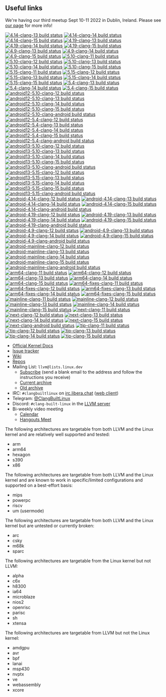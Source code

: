 ## Useful links

We're having our third meetup Sept 10-11 2022 in Dublin, Ireland. Please
see [our page](https://clangbuiltlinux.github.io/cbl-meetup/) for more info!

[![4.14-clang-13 build status](https://github.com/clangbuiltlinux/continuous-integration2/actions/workflows/4.14-clang-13.yml/badge.svg)](https://github.com/clangbuiltlinux/continuous-integration2/actions/workflows/4.14-clang-13.yml)
[![4.14-clang-14 build status](https://github.com/clangbuiltlinux/continuous-integration2/actions/workflows/4.14-clang-14.yml/badge.svg)](https://github.com/clangbuiltlinux/continuous-integration2/actions/workflows/4.14-clang-14.yml)
[![4.14-clang-15 build status](https://github.com/clangbuiltlinux/continuous-integration2/actions/workflows/4.14-clang-15.yml/badge.svg)](https://github.com/clangbuiltlinux/continuous-integration2/actions/workflows/4.14-clang-15.yml)
[![4.19-clang-13 build status](https://github.com/clangbuiltlinux/continuous-integration2/actions/workflows/4.19-clang-13.yml/badge.svg)](https://github.com/clangbuiltlinux/continuous-integration2/actions/workflows/4.19-clang-13.yml)
[![4.19-clang-14 build status](https://github.com/clangbuiltlinux/continuous-integration2/actions/workflows/4.19-clang-14.yml/badge.svg)](https://github.com/clangbuiltlinux/continuous-integration2/actions/workflows/4.19-clang-14.yml)
[![4.19-clang-15 build status](https://github.com/clangbuiltlinux/continuous-integration2/actions/workflows/4.19-clang-15.yml/badge.svg)](https://github.com/clangbuiltlinux/continuous-integration2/actions/workflows/4.19-clang-15.yml)
[![4.9-clang-13 build status](https://github.com/clangbuiltlinux/continuous-integration2/actions/workflows/4.9-clang-13.yml/badge.svg)](https://github.com/clangbuiltlinux/continuous-integration2/actions/workflows/4.9-clang-13.yml)
[![4.9-clang-14 build status](https://github.com/clangbuiltlinux/continuous-integration2/actions/workflows/4.9-clang-14.yml/badge.svg)](https://github.com/clangbuiltlinux/continuous-integration2/actions/workflows/4.9-clang-14.yml)
[![4.9-clang-15 build status](https://github.com/clangbuiltlinux/continuous-integration2/actions/workflows/4.9-clang-15.yml/badge.svg)](https://github.com/clangbuiltlinux/continuous-integration2/actions/workflows/4.9-clang-15.yml)
[![5.10-clang-11 build status](https://github.com/clangbuiltlinux/continuous-integration2/actions/workflows/5.10-clang-11.yml/badge.svg)](https://github.com/clangbuiltlinux/continuous-integration2/actions/workflows/5.10-clang-11.yml)
[![5.10-clang-12 build status](https://github.com/clangbuiltlinux/continuous-integration2/actions/workflows/5.10-clang-12.yml/badge.svg)](https://github.com/clangbuiltlinux/continuous-integration2/actions/workflows/5.10-clang-12.yml)
[![5.10-clang-13 build status](https://github.com/clangbuiltlinux/continuous-integration2/actions/workflows/5.10-clang-13.yml/badge.svg)](https://github.com/clangbuiltlinux/continuous-integration2/actions/workflows/5.10-clang-13.yml)
[![5.10-clang-14 build status](https://github.com/clangbuiltlinux/continuous-integration2/actions/workflows/5.10-clang-14.yml/badge.svg)](https://github.com/clangbuiltlinux/continuous-integration2/actions/workflows/5.10-clang-14.yml)
[![5.10-clang-15 build status](https://github.com/clangbuiltlinux/continuous-integration2/actions/workflows/5.10-clang-15.yml/badge.svg)](https://github.com/clangbuiltlinux/continuous-integration2/actions/workflows/5.10-clang-15.yml)
[![5.15-clang-11 build status](https://github.com/clangbuiltlinux/continuous-integration2/actions/workflows/5.15-clang-11.yml/badge.svg)](https://github.com/clangbuiltlinux/continuous-integration2/actions/workflows/5.15-clang-11.yml)
[![5.15-clang-12 build status](https://github.com/clangbuiltlinux/continuous-integration2/actions/workflows/5.15-clang-12.yml/badge.svg)](https://github.com/clangbuiltlinux/continuous-integration2/actions/workflows/5.15-clang-12.yml)
[![5.15-clang-13 build status](https://github.com/clangbuiltlinux/continuous-integration2/actions/workflows/5.15-clang-13.yml/badge.svg)](https://github.com/clangbuiltlinux/continuous-integration2/actions/workflows/5.15-clang-13.yml)
[![5.15-clang-14 build status](https://github.com/clangbuiltlinux/continuous-integration2/actions/workflows/5.15-clang-14.yml/badge.svg)](https://github.com/clangbuiltlinux/continuous-integration2/actions/workflows/5.15-clang-14.yml)
[![5.15-clang-15 build status](https://github.com/clangbuiltlinux/continuous-integration2/actions/workflows/5.15-clang-15.yml/badge.svg)](https://github.com/clangbuiltlinux/continuous-integration2/actions/workflows/5.15-clang-15.yml)
[![5.4-clang-13 build status](https://github.com/clangbuiltlinux/continuous-integration2/actions/workflows/5.4-clang-13.yml/badge.svg)](https://github.com/clangbuiltlinux/continuous-integration2/actions/workflows/5.4-clang-13.yml)
[![5.4-clang-14 build status](https://github.com/clangbuiltlinux/continuous-integration2/actions/workflows/5.4-clang-14.yml/badge.svg)](https://github.com/clangbuiltlinux/continuous-integration2/actions/workflows/5.4-clang-14.yml)
[![5.4-clang-15 build status](https://github.com/clangbuiltlinux/continuous-integration2/actions/workflows/5.4-clang-15.yml/badge.svg)](https://github.com/clangbuiltlinux/continuous-integration2/actions/workflows/5.4-clang-15.yml)
[![android12-5.10-clang-12 build status](https://github.com/clangbuiltlinux/continuous-integration2/actions/workflows/android12-5.10-clang-12.yml/badge.svg)](https://github.com/clangbuiltlinux/continuous-integration2/actions/workflows/android12-5.10-clang-12.yml)
[![android12-5.10-clang-13 build status](https://github.com/clangbuiltlinux/continuous-integration2/actions/workflows/android12-5.10-clang-13.yml/badge.svg)](https://github.com/clangbuiltlinux/continuous-integration2/actions/workflows/android12-5.10-clang-13.yml)
[![android12-5.10-clang-14 build status](https://github.com/clangbuiltlinux/continuous-integration2/actions/workflows/android12-5.10-clang-14.yml/badge.svg)](https://github.com/clangbuiltlinux/continuous-integration2/actions/workflows/android12-5.10-clang-14.yml)
[![android12-5.10-clang-15 build status](https://github.com/clangbuiltlinux/continuous-integration2/actions/workflows/android12-5.10-clang-15.yml/badge.svg)](https://github.com/clangbuiltlinux/continuous-integration2/actions/workflows/android12-5.10-clang-15.yml)
[![android12-5.10-clang-android build status](https://github.com/clangbuiltlinux/continuous-integration2/actions/workflows/android12-5.10-clang-android.yml/badge.svg)](https://github.com/clangbuiltlinux/continuous-integration2/actions/workflows/android12-5.10-clang-android.yml)
[![android12-5.4-clang-12 build status](https://github.com/clangbuiltlinux/continuous-integration2/actions/workflows/android12-5.4-clang-12.yml/badge.svg)](https://github.com/clangbuiltlinux/continuous-integration2/actions/workflows/android12-5.4-clang-12.yml)
[![android12-5.4-clang-13 build status](https://github.com/clangbuiltlinux/continuous-integration2/actions/workflows/android12-5.4-clang-13.yml/badge.svg)](https://github.com/clangbuiltlinux/continuous-integration2/actions/workflows/android12-5.4-clang-13.yml)
[![android12-5.4-clang-14 build status](https://github.com/clangbuiltlinux/continuous-integration2/actions/workflows/android12-5.4-clang-14.yml/badge.svg)](https://github.com/clangbuiltlinux/continuous-integration2/actions/workflows/android12-5.4-clang-14.yml)
[![android12-5.4-clang-15 build status](https://github.com/clangbuiltlinux/continuous-integration2/actions/workflows/android12-5.4-clang-15.yml/badge.svg)](https://github.com/clangbuiltlinux/continuous-integration2/actions/workflows/android12-5.4-clang-15.yml)
[![android12-5.4-clang-android build status](https://github.com/clangbuiltlinux/continuous-integration2/actions/workflows/android12-5.4-clang-android.yml/badge.svg)](https://github.com/clangbuiltlinux/continuous-integration2/actions/workflows/android12-5.4-clang-android.yml)
[![android13-5.10-clang-12 build status](https://github.com/clangbuiltlinux/continuous-integration2/actions/workflows/android13-5.10-clang-12.yml/badge.svg)](https://github.com/clangbuiltlinux/continuous-integration2/actions/workflows/android13-5.10-clang-12.yml)
[![android13-5.10-clang-13 build status](https://github.com/clangbuiltlinux/continuous-integration2/actions/workflows/android13-5.10-clang-13.yml/badge.svg)](https://github.com/clangbuiltlinux/continuous-integration2/actions/workflows/android13-5.10-clang-13.yml)
[![android13-5.10-clang-14 build status](https://github.com/clangbuiltlinux/continuous-integration2/actions/workflows/android13-5.10-clang-14.yml/badge.svg)](https://github.com/clangbuiltlinux/continuous-integration2/actions/workflows/android13-5.10-clang-14.yml)
[![android13-5.10-clang-15 build status](https://github.com/clangbuiltlinux/continuous-integration2/actions/workflows/android13-5.10-clang-15.yml/badge.svg)](https://github.com/clangbuiltlinux/continuous-integration2/actions/workflows/android13-5.10-clang-15.yml)
[![android13-5.10-clang-android build status](https://github.com/clangbuiltlinux/continuous-integration2/actions/workflows/android13-5.10-clang-android.yml/badge.svg)](https://github.com/clangbuiltlinux/continuous-integration2/actions/workflows/android13-5.10-clang-android.yml)
[![android13-5.15-clang-12 build status](https://github.com/clangbuiltlinux/continuous-integration2/actions/workflows/android13-5.15-clang-12.yml/badge.svg)](https://github.com/clangbuiltlinux/continuous-integration2/actions/workflows/android13-5.15-clang-12.yml)
[![android13-5.15-clang-13 build status](https://github.com/clangbuiltlinux/continuous-integration2/actions/workflows/android13-5.15-clang-13.yml/badge.svg)](https://github.com/clangbuiltlinux/continuous-integration2/actions/workflows/android13-5.15-clang-13.yml)
[![android13-5.15-clang-14 build status](https://github.com/clangbuiltlinux/continuous-integration2/actions/workflows/android13-5.15-clang-14.yml/badge.svg)](https://github.com/clangbuiltlinux/continuous-integration2/actions/workflows/android13-5.15-clang-14.yml)
[![android13-5.15-clang-15 build status](https://github.com/clangbuiltlinux/continuous-integration2/actions/workflows/android13-5.15-clang-15.yml/badge.svg)](https://github.com/clangbuiltlinux/continuous-integration2/actions/workflows/android13-5.15-clang-15.yml)
[![android13-5.15-clang-android build status](https://github.com/clangbuiltlinux/continuous-integration2/actions/workflows/android13-5.15-clang-android.yml/badge.svg)](https://github.com/clangbuiltlinux/continuous-integration2/actions/workflows/android13-5.15-clang-android.yml)
[![android-4.14-clang-12 build status](https://github.com/clangbuiltlinux/continuous-integration2/actions/workflows/android-4.14-clang-12.yml/badge.svg)](https://github.com/clangbuiltlinux/continuous-integration2/actions/workflows/android-4.14-clang-12.yml)
[![android-4.14-clang-13 build status](https://github.com/clangbuiltlinux/continuous-integration2/actions/workflows/android-4.14-clang-13.yml/badge.svg)](https://github.com/clangbuiltlinux/continuous-integration2/actions/workflows/android-4.14-clang-13.yml)
[![android-4.14-clang-14 build status](https://github.com/clangbuiltlinux/continuous-integration2/actions/workflows/android-4.14-clang-14.yml/badge.svg)](https://github.com/clangbuiltlinux/continuous-integration2/actions/workflows/android-4.14-clang-14.yml)
[![android-4.14-clang-15 build status](https://github.com/clangbuiltlinux/continuous-integration2/actions/workflows/android-4.14-clang-15.yml/badge.svg)](https://github.com/clangbuiltlinux/continuous-integration2/actions/workflows/android-4.14-clang-15.yml)
[![android-4.14-clang-android build status](https://github.com/clangbuiltlinux/continuous-integration2/actions/workflows/android-4.14-clang-android.yml/badge.svg)](https://github.com/clangbuiltlinux/continuous-integration2/actions/workflows/android-4.14-clang-android.yml)
[![android-4.19-clang-12 build status](https://github.com/clangbuiltlinux/continuous-integration2/actions/workflows/android-4.19-clang-12.yml/badge.svg)](https://github.com/clangbuiltlinux/continuous-integration2/actions/workflows/android-4.19-clang-12.yml)
[![android-4.19-clang-13 build status](https://github.com/clangbuiltlinux/continuous-integration2/actions/workflows/android-4.19-clang-13.yml/badge.svg)](https://github.com/clangbuiltlinux/continuous-integration2/actions/workflows/android-4.19-clang-13.yml)
[![android-4.19-clang-14 build status](https://github.com/clangbuiltlinux/continuous-integration2/actions/workflows/android-4.19-clang-14.yml/badge.svg)](https://github.com/clangbuiltlinux/continuous-integration2/actions/workflows/android-4.19-clang-14.yml)
[![android-4.19-clang-15 build status](https://github.com/clangbuiltlinux/continuous-integration2/actions/workflows/android-4.19-clang-15.yml/badge.svg)](https://github.com/clangbuiltlinux/continuous-integration2/actions/workflows/android-4.19-clang-15.yml)
[![android-4.19-clang-android build status](https://github.com/clangbuiltlinux/continuous-integration2/actions/workflows/android-4.19-clang-android.yml/badge.svg)](https://github.com/clangbuiltlinux/continuous-integration2/actions/workflows/android-4.19-clang-android.yml)
[![android-4.9-clang-12 build status](https://github.com/clangbuiltlinux/continuous-integration2/actions/workflows/android-4.9-clang-12.yml/badge.svg)](https://github.com/clangbuiltlinux/continuous-integration2/actions/workflows/android-4.9-clang-12.yml)
[![android-4.9-clang-13 build status](https://github.com/clangbuiltlinux/continuous-integration2/actions/workflows/android-4.9-clang-13.yml/badge.svg)](https://github.com/clangbuiltlinux/continuous-integration2/actions/workflows/android-4.9-clang-13.yml)
[![android-4.9-clang-14 build status](https://github.com/clangbuiltlinux/continuous-integration2/actions/workflows/android-4.9-clang-14.yml/badge.svg)](https://github.com/clangbuiltlinux/continuous-integration2/actions/workflows/android-4.9-clang-14.yml)
[![android-4.9-clang-15 build status](https://github.com/clangbuiltlinux/continuous-integration2/actions/workflows/android-4.9-clang-15.yml/badge.svg)](https://github.com/clangbuiltlinux/continuous-integration2/actions/workflows/android-4.9-clang-15.yml)
[![android-4.9-clang-android build status](https://github.com/clangbuiltlinux/continuous-integration2/actions/workflows/android-4.9-clang-android.yml/badge.svg)](https://github.com/clangbuiltlinux/continuous-integration2/actions/workflows/android-4.9-clang-android.yml)
[![android-mainline-clang-12 build status](https://github.com/clangbuiltlinux/continuous-integration2/actions/workflows/android-mainline-clang-12.yml/badge.svg)](https://github.com/clangbuiltlinux/continuous-integration2/actions/workflows/android-mainline-clang-12.yml)
[![android-mainline-clang-13 build status](https://github.com/clangbuiltlinux/continuous-integration2/actions/workflows/android-mainline-clang-13.yml/badge.svg)](https://github.com/clangbuiltlinux/continuous-integration2/actions/workflows/android-mainline-clang-13.yml)
[![android-mainline-clang-14 build status](https://github.com/clangbuiltlinux/continuous-integration2/actions/workflows/android-mainline-clang-14.yml/badge.svg)](https://github.com/clangbuiltlinux/continuous-integration2/actions/workflows/android-mainline-clang-14.yml)
[![android-mainline-clang-15 build status](https://github.com/clangbuiltlinux/continuous-integration2/actions/workflows/android-mainline-clang-15.yml/badge.svg)](https://github.com/clangbuiltlinux/continuous-integration2/actions/workflows/android-mainline-clang-15.yml)
[![android-mainline-clang-android build status](https://github.com/clangbuiltlinux/continuous-integration2/actions/workflows/android-mainline-clang-android.yml/badge.svg)](https://github.com/clangbuiltlinux/continuous-integration2/actions/workflows/android-mainline-clang-android.yml)
[![arm64-clang-11 build status](https://github.com/clangbuiltlinux/continuous-integration2/actions/workflows/arm64-clang-11.yml/badge.svg)](https://github.com/clangbuiltlinux/continuous-integration2/actions/workflows/arm64-clang-11.yml)
[![arm64-clang-12 build status](https://github.com/clangbuiltlinux/continuous-integration2/actions/workflows/arm64-clang-12.yml/badge.svg)](https://github.com/clangbuiltlinux/continuous-integration2/actions/workflows/arm64-clang-12.yml)
[![arm64-clang-13 build status](https://github.com/clangbuiltlinux/continuous-integration2/actions/workflows/arm64-clang-13.yml/badge.svg)](https://github.com/clangbuiltlinux/continuous-integration2/actions/workflows/arm64-clang-13.yml)
[![arm64-clang-14 build status](https://github.com/clangbuiltlinux/continuous-integration2/actions/workflows/arm64-clang-14.yml/badge.svg)](https://github.com/clangbuiltlinux/continuous-integration2/actions/workflows/arm64-clang-14.yml)
[![arm64-clang-15 build status](https://github.com/clangbuiltlinux/continuous-integration2/actions/workflows/arm64-clang-15.yml/badge.svg)](https://github.com/clangbuiltlinux/continuous-integration2/actions/workflows/arm64-clang-15.yml)
[![arm64-fixes-clang-11 build status](https://github.com/clangbuiltlinux/continuous-integration2/actions/workflows/arm64-fixes-clang-11.yml/badge.svg)](https://github.com/clangbuiltlinux/continuous-integration2/actions/workflows/arm64-fixes-clang-11.yml)
[![arm64-fixes-clang-12 build status](https://github.com/clangbuiltlinux/continuous-integration2/actions/workflows/arm64-fixes-clang-12.yml/badge.svg)](https://github.com/clangbuiltlinux/continuous-integration2/actions/workflows/arm64-fixes-clang-12.yml)
[![arm64-fixes-clang-13 build status](https://github.com/clangbuiltlinux/continuous-integration2/actions/workflows/arm64-fixes-clang-13.yml/badge.svg)](https://github.com/clangbuiltlinux/continuous-integration2/actions/workflows/arm64-fixes-clang-13.yml)
[![arm64-fixes-clang-14 build status](https://github.com/clangbuiltlinux/continuous-integration2/actions/workflows/arm64-fixes-clang-14.yml/badge.svg)](https://github.com/clangbuiltlinux/continuous-integration2/actions/workflows/arm64-fixes-clang-14.yml)
[![arm64-fixes-clang-15 build status](https://github.com/clangbuiltlinux/continuous-integration2/actions/workflows/arm64-fixes-clang-15.yml/badge.svg)](https://github.com/clangbuiltlinux/continuous-integration2/actions/workflows/arm64-fixes-clang-15.yml)
[![mainline-clang-11 build status](https://github.com/clangbuiltlinux/continuous-integration2/actions/workflows/mainline-clang-11.yml/badge.svg)](https://github.com/clangbuiltlinux/continuous-integration2/actions/workflows/mainline-clang-11.yml)
[![mainline-clang-12 build status](https://github.com/clangbuiltlinux/continuous-integration2/actions/workflows/mainline-clang-12.yml/badge.svg)](https://github.com/clangbuiltlinux/continuous-integration2/actions/workflows/mainline-clang-12.yml)
[![mainline-clang-13 build status](https://github.com/clangbuiltlinux/continuous-integration2/actions/workflows/mainline-clang-13.yml/badge.svg)](https://github.com/clangbuiltlinux/continuous-integration2/actions/workflows/mainline-clang-13.yml)
[![mainline-clang-14 build status](https://github.com/clangbuiltlinux/continuous-integration2/actions/workflows/mainline-clang-14.yml/badge.svg)](https://github.com/clangbuiltlinux/continuous-integration2/actions/workflows/mainline-clang-14.yml)
[![mainline-clang-15 build status](https://github.com/clangbuiltlinux/continuous-integration2/actions/workflows/mainline-clang-15.yml/badge.svg)](https://github.com/clangbuiltlinux/continuous-integration2/actions/workflows/mainline-clang-15.yml)
[![next-clang-11 build status](https://github.com/clangbuiltlinux/continuous-integration2/actions/workflows/next-clang-11.yml/badge.svg)](https://github.com/clangbuiltlinux/continuous-integration2/actions/workflows/next-clang-11.yml)
[![next-clang-12 build status](https://github.com/clangbuiltlinux/continuous-integration2/actions/workflows/next-clang-12.yml/badge.svg)](https://github.com/clangbuiltlinux/continuous-integration2/actions/workflows/next-clang-12.yml)
[![next-clang-13 build status](https://github.com/clangbuiltlinux/continuous-integration2/actions/workflows/next-clang-13.yml/badge.svg)](https://github.com/clangbuiltlinux/continuous-integration2/actions/workflows/next-clang-13.yml)
[![next-clang-14 build status](https://github.com/clangbuiltlinux/continuous-integration2/actions/workflows/next-clang-14.yml/badge.svg)](https://github.com/clangbuiltlinux/continuous-integration2/actions/workflows/next-clang-14.yml)
[![next-clang-15 build status](https://github.com/clangbuiltlinux/continuous-integration2/actions/workflows/next-clang-15.yml/badge.svg)](https://github.com/clangbuiltlinux/continuous-integration2/actions/workflows/next-clang-15.yml)
[![next-clang-android build status](https://github.com/clangbuiltlinux/continuous-integration2/actions/workflows/next-clang-android.yml/badge.svg)](https://github.com/clangbuiltlinux/continuous-integration2/actions/workflows/next-clang-android.yml)
[![tip-clang-11 build status](https://github.com/clangbuiltlinux/continuous-integration2/actions/workflows/tip-clang-11.yml/badge.svg)](https://github.com/clangbuiltlinux/continuous-integration2/actions/workflows/tip-clang-11.yml)
[![tip-clang-12 build status](https://github.com/clangbuiltlinux/continuous-integration2/actions/workflows/tip-clang-12.yml/badge.svg)](https://github.com/clangbuiltlinux/continuous-integration2/actions/workflows/tip-clang-12.yml)
[![tip-clang-13 build status](https://github.com/clangbuiltlinux/continuous-integration2/actions/workflows/tip-clang-13.yml/badge.svg)](https://github.com/clangbuiltlinux/continuous-integration2/actions/workflows/tip-clang-13.yml)
[![tip-clang-14 build status](https://github.com/clangbuiltlinux/continuous-integration2/actions/workflows/tip-clang-14.yml/badge.svg)](https://github.com/clangbuiltlinux/continuous-integration2/actions/workflows/tip-clang-14.yml)
[![tip-clang-15 build status](https://github.com/clangbuiltlinux/continuous-integration2/actions/workflows/tip-clang-15.yml/badge.svg)](https://github.com/clangbuiltlinux/continuous-integration2/actions/workflows/tip-clang-15.yml)

- [Official Kernel Docs](https://www.kernel.org/doc/html/latest/kbuild/llvm.html)
- [Issue tracker](https://github.com/ClangBuiltLinux/linux/issues)
- [Wiki](https://github.com/ClangBuiltLinux/linux/wiki)
- [Repos](https://github.com/ClangBuiltLinux)
- Mailing List: `llvm@lists.linux.dev`
  - [Subscribe](mailto:llvm+subscribe@lists.linux.dev) (send a blank email to the address and follow the instructions you receive)
  - [Current archive](https://lore.kernel.org/llvm/)
  - [Old archive](https://groups.google.com/g/clang-built-linux)
- IRC: `#clangbuiltlinux` on [irc.libera.chat](https://libera.chat/guides/connect) ([web client](https://web.libera.chat/?channel=#clangbuiltlinux))
- Telegram: [@ClangBuiltLinux](https://t.me/ClangBuiltLinux)
- Discord: `#clang-built-linux` in the [LLVM server](https://discord.gg/xS7Z362)
- Bi-weekly video meeting
  - [Calendar](https://calendar.google.com/calendar/embed?src=google.com_bbf8m6m4n8nq5p2bfjpele0n5s%40group.calendar.google.com)
  - [Hangouts Meet](https://meet.google.com/yjf-jyqk-iaz)

The following architectures are targetable from both LLVM and the Linux kernel
and are relatively well supported and tested:
* arm
* arm64
* hexagon
* s390
* x86

The following architectures are targetable from both LLVM and the Linux kernel
and are known to work in specific/limited configurations and supported on a
best-effort basis:
* mips
* powerpc
* riscv
* um (usermode)

The following architectures are targetable from both LLVM and the Linux kernel
but are untested or currently broken:
* arc
* csky
* m68k
* sparc

The following architectures are targetable from the Linux kernel but not LLVM:
* alpha
* c6x
* h8300
* ia64
* microblaze
* nios2
* openrisc
* parisc
* sh
* xtensa

The following architectures are targetable from LLVM but not the Linux kernel:
* amdgpu
* avr
* bpf
* lanai
* msp430
* nvptx
* ve
* webassembly
* xcore
